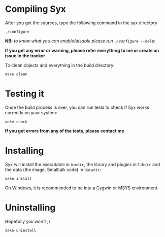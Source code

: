 # Compiling Syx #

After you got the sources, type the following command in the syx directory

```
./configure
```

**NB:** _to know what you can enable/disable please run `./configure --help`_:

**If you get any error or warning, please refer everything to me or create an issue in the tracker**

To clean objects and everything in the build directory:

```
make clean
```

# Testing it #

Once the build process is over, you can run tests to check if Syx works correctly on your system:

```
make check
```

**If you get errors from any of the tests, please contact me**

# Installing #

Syx will install the executable in `bindir`, the library and plugins in `libdir` and the data (the image, Smalltalk code) in `datadir`:

```
make install
```

On Windows, it is recommended to be into a Cygwin or MSYS environment.

# Uninstalling #

Hopefully you won't ;)

```
make uninstall
```